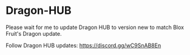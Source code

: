# Dragon-HUB

Please wait for me to update Dragon HUB to version new to match Blox Fruit's Dragon update.

Follow Dragon HUB updates: https://discord.gg/wC9SnAB8En
